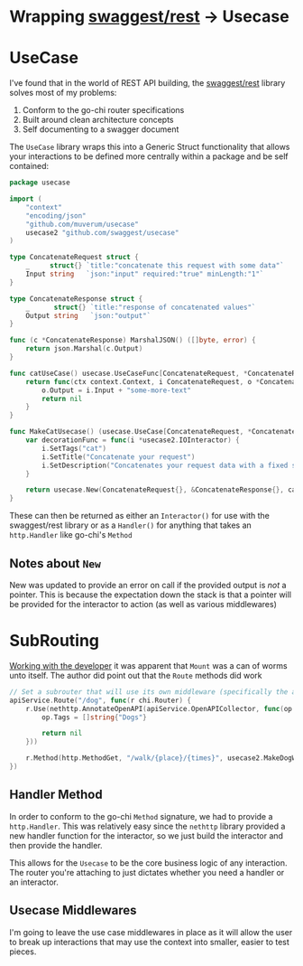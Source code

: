 # Wrapping [swaggest/rest](https://github.com/swaggest/rest) -> Usecase



# UseCase

I've found that in the world of REST API building, the [swaggest/rest](https://github.com/swaggest/rest) library solves most of my problems:

1. Conform to the go-chi router specifications
2. Built around clean architecture concepts
3. Self documenting to a swagger document

The `UseCase` library wraps this into a Generic Struct functionality that allows your interactions to be defined 
more centrally within a package and be self contained:

```go
package usecase

import (
	"context"
	"encoding/json"
	"github.com/muverum/usecase"
	usecase2 "github.com/swaggest/usecase"
)

type ConcatenateRequest struct {
	_     struct{} `title:"concatenate this request with some data"`
	Input string   `json:"input" required:"true" minLength:"1"`
}

type ConcatenateResponse struct {
	_      struct{} `title:"response of concatenated values"`
	Output string   `json:"output"`
}

func (c *ConcatenateResponse) MarshalJSON() ([]byte, error) {
	return json.Marshal(c.Output)
}

func catUseCase() usecase.UseCaseFunc[ConcatenateRequest, *ConcatenateResponse] {
	return func(ctx context.Context, i ConcatenateRequest, o *ConcatenateResponse) error {
		o.Output = i.Input + "some-more-text"
		return nil
	}
}

func MakeCatUsecase() (usecase.UseCase[ConcatenateRequest, *ConcatenateResponse], error) {
	var decorationFunc = func(i *usecase2.IOInteractor) {
		i.SetTags("cat")
		i.SetTitle("Concatenate your request")
		i.SetDescription("Concatenates your request data with a fixed string")
	}

	return usecase.New(ConcatenateRequest{}, &ConcatenateResponse{}, catUseCase(), decorationFunc)
}
```

These can then be returned as either an `Interactor()` for use with the swaggest/rest library or as a
`Handler()` for anything that takes an `http.Handler` like go-chi's `Method`

## Notes about `New`
New was updated to provide an error on call if the provided output is _not_ a pointer. This is because the expectation
down the stack is that a pointer will be provided for the interactor to action (as well as various middlewares)

# SubRouting
[Working with the developer](https://github.com/swaggest/rest/issues/84) it was apparent that `Mount` was a can of 
worms unto itself. The author did point out that the `Route` methods did work

```go
// Set a subrouter that will use its own middleware (specifically the annotation for the parent collector
apiService.Route("/dog", func(r chi.Router) {
    r.Use(nethttp.AnnotateOpenAPI(apiService.OpenAPICollector, func(op *openapi3.Operation) error {
        op.Tags = []string{"Dogs"}

        return nil
    }))

    r.Method(http.MethodGet, "/walk/{place}/{times}", usecase2.MakeDogWalkUseCase(log.New(os.Stdout, "DOG-", 0)).Handler())
})
```

## Handler Method
In order to conform to the go-chi `Method` signature, we had to provide a `http.Handler`. This was relatively easy
since the `nethttp` library provided a new handler function for the interactor, so we just build the interactor
and then provide the handler. 

This allows for the `Usecase` to be the core business logic of any interaction. The router you're attaching to
just dictates whether you need a handler or an interactor.

## Usecase Middlewares

I'm going to leave the use case middlewares in place as it will allow the user to break up interactions
that may use the context into smaller, easier to test pieces. 